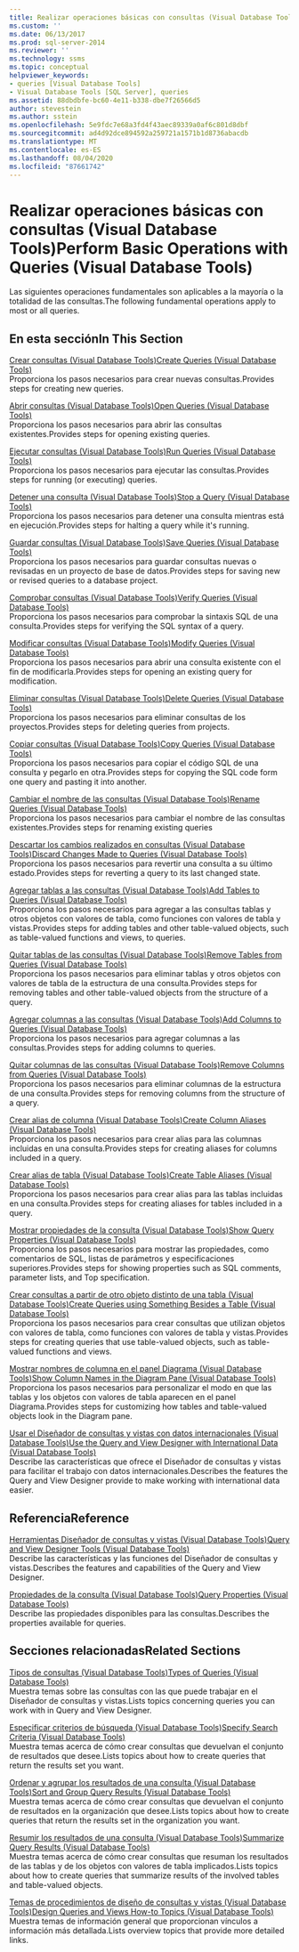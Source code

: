 ```yaml
---
title: Realizar operaciones básicas con consultas (Visual Database Tools) | Microsoft Docs
ms.custom: ''
ms.date: 06/13/2017
ms.prod: sql-server-2014
ms.reviewer: ''
ms.technology: ssms
ms.topic: conceptual
helpviewer_keywords:
- queries [Visual Database Tools]
- Visual Database Tools [SQL Server], queries
ms.assetid: 88dbdbfe-bc60-4e11-b338-dbe7f26566d5
author: stevestein
ms.author: sstein
ms.openlocfilehash: 5e9fdc7e68a3fd4f43aec89339a0af6c801d8dbf
ms.sourcegitcommit: ad4d92dce894592a259721a1571b1d8736abacdb
ms.translationtype: MT
ms.contentlocale: es-ES
ms.lasthandoff: 08/04/2020
ms.locfileid: "87661742"
---
```

# <a name="perform-basic-operations-with-queries-visual-database-tools"></a><span data-ttu-id="1ecbf-102">Realizar operaciones básicas con consultas (Visual Database Tools)</span><span class="sxs-lookup"><span data-stu-id="1ecbf-102">Perform Basic Operations with Queries (Visual Database Tools)</span></span>
  <span data-ttu-id="1ecbf-103">Las siguientes operaciones fundamentales son aplicables a la mayoría o la totalidad de las consultas.</span><span class="sxs-lookup"><span data-stu-id="1ecbf-103">The following fundamental operations apply to most or all queries.</span></span>  
  
## <a name="in-this-section"></a><span data-ttu-id="1ecbf-104">En esta sección</span><span class="sxs-lookup"><span data-stu-id="1ecbf-104">In This Section</span></span>  
 [<span data-ttu-id="1ecbf-105">Crear consultas &#40;Visual Database Tools&#41;</span><span class="sxs-lookup"><span data-stu-id="1ecbf-105">Create Queries &#40;Visual Database Tools&#41;</span></span>](visual-database-tools.md)  
 <span data-ttu-id="1ecbf-106">Proporciona los pasos necesarios para crear nuevas consultas.</span><span class="sxs-lookup"><span data-stu-id="1ecbf-106">Provides steps for creating new queries.</span></span>  
  
 [<span data-ttu-id="1ecbf-107">Abrir consultas &#40;Visual Database Tools&#41;</span><span class="sxs-lookup"><span data-stu-id="1ecbf-107">Open Queries &#40;Visual Database Tools&#41;</span></span>](open-queries-visual-database-tools.md)  
 <span data-ttu-id="1ecbf-108">Proporciona los pasos necesarios para abrir las consultas existentes.</span><span class="sxs-lookup"><span data-stu-id="1ecbf-108">Provides steps for opening existing queries.</span></span>  
  
 [<span data-ttu-id="1ecbf-109">Ejecutar consultas &#40;Visual Database Tools&#41;</span><span class="sxs-lookup"><span data-stu-id="1ecbf-109">Run Queries &#40;Visual Database Tools&#41;</span></span>](run-queries-visual-database-tools.md)  
 <span data-ttu-id="1ecbf-110">Proporciona los pasos necesarios para ejecutar las consultas.</span><span class="sxs-lookup"><span data-stu-id="1ecbf-110">Provides steps for running (or executing) queries.</span></span>  
  
 [<span data-ttu-id="1ecbf-111">Detener una consulta &#40;Visual Database Tools&#41;</span><span class="sxs-lookup"><span data-stu-id="1ecbf-111">Stop a Query &#40;Visual Database Tools&#41;</span></span>](stop-a-query-visual-database-tools.md)  
 <span data-ttu-id="1ecbf-112">Proporciona los pasos necesarios para detener una consulta mientras está en ejecución.</span><span class="sxs-lookup"><span data-stu-id="1ecbf-112">Provides steps for halting a query while it's running.</span></span>  
  
 [<span data-ttu-id="1ecbf-113">Guardar consultas &#40;Visual Database Tools&#41;</span><span class="sxs-lookup"><span data-stu-id="1ecbf-113">Save Queries &#40;Visual Database Tools&#41;</span></span>](save-queries-visual-database-tools.md)  
 <span data-ttu-id="1ecbf-114">Proporciona los pasos necesarios para guardar consultas nuevas o revisadas en un proyecto de base de datos.</span><span class="sxs-lookup"><span data-stu-id="1ecbf-114">Provides steps for saving new or revised queries to a database project.</span></span>  
  
 [<span data-ttu-id="1ecbf-115">Comprobar consultas &#40;Visual Database Tools&#41;</span><span class="sxs-lookup"><span data-stu-id="1ecbf-115">Verify Queries &#40;Visual Database Tools&#41;</span></span>](verify-queries-visual-database-tools.md)  
 <span data-ttu-id="1ecbf-116">Proporciona los pasos necesarios para comprobar la sintaxis SQL de una consulta.</span><span class="sxs-lookup"><span data-stu-id="1ecbf-116">Provides steps for verifying the SQL syntax of a query.</span></span>  
  
 [<span data-ttu-id="1ecbf-117">Modificar consultas &#40;Visual Database Tools&#41;</span><span class="sxs-lookup"><span data-stu-id="1ecbf-117">Modify Queries &#40;Visual Database Tools&#41;</span></span>](modify-queries-visual-database-tools.md)  
 <span data-ttu-id="1ecbf-118">Proporciona los pasos necesarios para abrir una consulta existente con el fin de modificarla.</span><span class="sxs-lookup"><span data-stu-id="1ecbf-118">Provides steps for opening an existing query for modification.</span></span>  
  
 [<span data-ttu-id="1ecbf-119">Eliminar consultas &#40;Visual Database Tools&#41;</span><span class="sxs-lookup"><span data-stu-id="1ecbf-119">Delete Queries &#40;Visual Database Tools&#41;</span></span>](delete-queries-visual-database-tools.md)  
 <span data-ttu-id="1ecbf-120">Proporciona los pasos necesarios para eliminar consultas de los proyectos.</span><span class="sxs-lookup"><span data-stu-id="1ecbf-120">Provides steps for deleting queries from projects.</span></span>  
  
 [<span data-ttu-id="1ecbf-121">Copiar consultas &#40;Visual Database Tools&#41;</span><span class="sxs-lookup"><span data-stu-id="1ecbf-121">Copy Queries &#40;Visual Database Tools&#41;</span></span>](copy-queries-visual-database-tools.md)  
 <span data-ttu-id="1ecbf-122">Proporciona los pasos necesarios para copiar el código SQL de una consulta y pegarlo en otra.</span><span class="sxs-lookup"><span data-stu-id="1ecbf-122">Provides steps for copying the SQL code form one query and pasting it into another.</span></span>  
  
 [<span data-ttu-id="1ecbf-123">Cambiar el nombre de las consultas &#40;Visual Database Tools&#41;</span><span class="sxs-lookup"><span data-stu-id="1ecbf-123">Rename Queries &#40;Visual Database Tools&#41;</span></span>](rename-queries-visual-database-tools.md)  
 <span data-ttu-id="1ecbf-124">Proporciona los pasos necesarios para cambiar el nombre de las consultas existentes.</span><span class="sxs-lookup"><span data-stu-id="1ecbf-124">Provides steps for renaming existing queries</span></span>  
  
 [<span data-ttu-id="1ecbf-125">Descartar los cambios realizados en consultas &#40;Visual Database Tools&#41;</span><span class="sxs-lookup"><span data-stu-id="1ecbf-125">Discard Changes Made to Queries &#40;Visual Database Tools&#41;</span></span>](discard-changes-made-to-queries-visual-database-tools.md)  
 <span data-ttu-id="1ecbf-126">Proporciona los pasos necesarios para revertir una consulta a su último estado.</span><span class="sxs-lookup"><span data-stu-id="1ecbf-126">Provides steps for reverting a query to its last changed state.</span></span>  
  
 [<span data-ttu-id="1ecbf-127">Agregar tablas a las consultas &#40;Visual Database Tools&#41;</span><span class="sxs-lookup"><span data-stu-id="1ecbf-127">Add Tables to Queries &#40;Visual Database Tools&#41;</span></span>](add-tables-to-queries-visual-database-tools.md)  
 <span data-ttu-id="1ecbf-128">Proporciona los pasos necesarios para agregar a las consultas tablas y otros objetos con valores de tabla, como funciones con valores de tabla y vistas.</span><span class="sxs-lookup"><span data-stu-id="1ecbf-128">Provides steps for adding tables and other table-valued objects, such as table-valued functions and views, to queries.</span></span>  
  
 [<span data-ttu-id="1ecbf-129">Quitar tablas de las consultas &#40;Visual Database Tools&#41;</span><span class="sxs-lookup"><span data-stu-id="1ecbf-129">Remove Tables from Queries &#40;Visual Database Tools&#41;</span></span>](remove-tables-from-queries-visual-database-tools.md)  
 <span data-ttu-id="1ecbf-130">Proporciona los pasos necesarios para eliminar tablas y otros objetos con valores de tabla de la estructura de una consulta.</span><span class="sxs-lookup"><span data-stu-id="1ecbf-130">Provides steps for removing tables and other table-valued objects from the structure of a query.</span></span>  
  
 [<span data-ttu-id="1ecbf-131">Agregar columnas a las consultas &#40;Visual Database Tools&#41;</span><span class="sxs-lookup"><span data-stu-id="1ecbf-131">Add Columns to Queries &#40;Visual Database Tools&#41;</span></span>](add-columns-to-queries-visual-database-tools.md)  
 <span data-ttu-id="1ecbf-132">Proporciona los pasos necesarios para agregar columnas a las consultas.</span><span class="sxs-lookup"><span data-stu-id="1ecbf-132">Provides steps for adding columns to queries.</span></span>  
  
 [<span data-ttu-id="1ecbf-133">Quitar columnas de las consultas &#40;Visual Database Tools&#41;</span><span class="sxs-lookup"><span data-stu-id="1ecbf-133">Remove Columns from Queries &#40;Visual Database Tools&#41;</span></span>](remove-columns-from-queries-visual-database-tools.md)  
 <span data-ttu-id="1ecbf-134">Proporciona los pasos necesarios para eliminar columnas de la estructura de una consulta.</span><span class="sxs-lookup"><span data-stu-id="1ecbf-134">Provides steps for removing columns from the structure of a query.</span></span>  
  
 [<span data-ttu-id="1ecbf-135">Crear alias de columna &#40;Visual Database Tools&#41;</span><span class="sxs-lookup"><span data-stu-id="1ecbf-135">Create Column Aliases &#40;Visual Database Tools&#41;</span></span>](create-column-aliases-visual-database-tools.md)  
 <span data-ttu-id="1ecbf-136">Proporciona los pasos necesarios para crear alias para las columnas incluidas en una consulta.</span><span class="sxs-lookup"><span data-stu-id="1ecbf-136">Provides steps for creating aliases for columns included in a query.</span></span>  
  
 [<span data-ttu-id="1ecbf-137">Crear alias de tabla &#40;Visual Database Tools&#41;</span><span class="sxs-lookup"><span data-stu-id="1ecbf-137">Create Table Aliases &#40;Visual Database Tools&#41;</span></span>](create-table-aliases-visual-database-tools.md)  
 <span data-ttu-id="1ecbf-138">Proporciona los pasos necesarios para crear alias para las tablas incluidas en una consulta.</span><span class="sxs-lookup"><span data-stu-id="1ecbf-138">Provides steps for creating aliases for tables included in a query.</span></span>  
  
 [<span data-ttu-id="1ecbf-139">Mostrar propiedades de la consulta &#40;Visual Database Tools&#41;</span><span class="sxs-lookup"><span data-stu-id="1ecbf-139">Show Query Properties &#40;Visual Database Tools&#41;</span></span>](query-properties-visual-database-tools.md)  
 <span data-ttu-id="1ecbf-140">Proporciona los pasos necesarios para mostrar las propiedades, como comentarios de SQL, listas de parámetros y especificaciones superiores.</span><span class="sxs-lookup"><span data-stu-id="1ecbf-140">Provides steps for showing properties such as SQL comments, parameter lists, and Top specification.</span></span>  
  
 [<span data-ttu-id="1ecbf-141">Crear consultas a partir de otro objeto distinto de una tabla &#40;Visual Database Tools&#41;</span><span class="sxs-lookup"><span data-stu-id="1ecbf-141">Create Queries using Something Besides a Table &#40;Visual Database Tools&#41;</span></span>](create-queries-using-something-besides-a-table-visual-database-tools.md)  
 <span data-ttu-id="1ecbf-142">Proporciona los pasos necesarios para crear consultas que utilizan objetos con valores de tabla, como funciones con valores de tabla y vistas.</span><span class="sxs-lookup"><span data-stu-id="1ecbf-142">Provides steps for creating queries that use table-valued objects, such as table-valued functions and views.</span></span>  
  
 [<span data-ttu-id="1ecbf-143">Mostrar nombres de columna en el panel Diagrama &#40;Visual Database Tools&#41;</span><span class="sxs-lookup"><span data-stu-id="1ecbf-143">Show Column Names in the Diagram Pane &#40;Visual Database Tools&#41;</span></span>](diagram-pane-visual-database-tools.md)  
 <span data-ttu-id="1ecbf-144">Proporciona los pasos necesarios para personalizar el modo en que las tablas y los objetos con valores de tabla aparecen en el panel Diagrama.</span><span class="sxs-lookup"><span data-stu-id="1ecbf-144">Provides steps for customizing how tables and table-valued objects look in the Diagram pane.</span></span>  
  
 [<span data-ttu-id="1ecbf-145">Usar el Diseñador de consultas y vistas con datos internacionales &#40;Visual Database Tools&#41;</span><span class="sxs-lookup"><span data-stu-id="1ecbf-145">Use the Query and View Designer with International Data &#40;Visual Database Tools&#41;</span></span>](use-the-query-and-view-designer-with-international-data-visual-database-tools.md)  
 <span data-ttu-id="1ecbf-146">Describe las características que ofrece el Diseñador de consultas y vistas para facilitar el trabajo con datos internacionales.</span><span class="sxs-lookup"><span data-stu-id="1ecbf-146">Describes the features the Query and View Designer provide to make working with international data easier.</span></span>  
  
## <a name="reference"></a><span data-ttu-id="1ecbf-147">Referencia</span><span class="sxs-lookup"><span data-stu-id="1ecbf-147">Reference</span></span>  
 [<span data-ttu-id="1ecbf-148">Herramientas Diseñador de consultas y vistas &#40;Visual Database Tools&#41;</span><span class="sxs-lookup"><span data-stu-id="1ecbf-148">Query and View Designer Tools &#40;Visual Database Tools&#41;</span></span>](query-and-view-designer-tools-visual-database-tools.md)  
 <span data-ttu-id="1ecbf-149">Describe las características y las funciones del Diseñador de consultas y vistas.</span><span class="sxs-lookup"><span data-stu-id="1ecbf-149">Describes the features and capabilities of the Query and View Designer.</span></span>  
  
 [<span data-ttu-id="1ecbf-150">Propiedades de la consulta &#40;Visual Database Tools&#41;</span><span class="sxs-lookup"><span data-stu-id="1ecbf-150">Query Properties &#40;Visual Database Tools&#41;</span></span>](query-properties-visual-database-tools.md)  
 <span data-ttu-id="1ecbf-151">Describe las propiedades disponibles para las consultas.</span><span class="sxs-lookup"><span data-stu-id="1ecbf-151">Describes the properties available for queries.</span></span>  
  
## <a name="related-sections"></a><span data-ttu-id="1ecbf-152">Secciones relacionadas</span><span class="sxs-lookup"><span data-stu-id="1ecbf-152">Related Sections</span></span>  
 [<span data-ttu-id="1ecbf-153">Tipos de consultas (Visual Database Tools)</span><span class="sxs-lookup"><span data-stu-id="1ecbf-153">Types of Queries &#40;Visual Database Tools&#41;</span></span>](types-of-queries-visual-database-tools.md)  
 <span data-ttu-id="1ecbf-154">Muestra temas sobre las consultas con las que puede trabajar en el Diseñador de consultas y vistas.</span><span class="sxs-lookup"><span data-stu-id="1ecbf-154">Lists topics concerning queries you can work with in Query and View Designer.</span></span>  
  
 [<span data-ttu-id="1ecbf-155">Especificar criterios de búsqueda (Visual Database Tools)</span><span class="sxs-lookup"><span data-stu-id="1ecbf-155">Specify Search Criteria &#40;Visual Database Tools&#41;</span></span>](specify-search-criteria-visual-database-tools.md)  
 <span data-ttu-id="1ecbf-156">Muestra temas acerca de cómo crear consultas que devuelvan el conjunto de resultados que desee.</span><span class="sxs-lookup"><span data-stu-id="1ecbf-156">Lists topics about how to create queries that return the results set you want.</span></span>  
  
 [<span data-ttu-id="1ecbf-157">Ordenar y agrupar los resultados de una consulta &#40;Visual Database Tools&#41;</span><span class="sxs-lookup"><span data-stu-id="1ecbf-157">Sort and Group Query Results &#40;Visual Database Tools&#41;</span></span>](sort-and-group-query-results-visual-database-tools.md)  
 <span data-ttu-id="1ecbf-158">Muestra temas acerca de cómo crear consultas que devuelvan el conjunto de resultados en la organización que desee.</span><span class="sxs-lookup"><span data-stu-id="1ecbf-158">Lists topics about how to create queries that return the results set in the organization you want.</span></span>  
  
 [<span data-ttu-id="1ecbf-159">Resumir los resultados de una consulta &#40;Visual Database Tools&#41;</span><span class="sxs-lookup"><span data-stu-id="1ecbf-159">Summarize Query Results &#40;Visual Database Tools&#41;</span></span>](summarize-query-results-visual-database-tools.md)  
 <span data-ttu-id="1ecbf-160">Muestra temas acerca de cómo crear consultas que resuman los resultados de las tablas y de los objetos con valores de tabla implicados.</span><span class="sxs-lookup"><span data-stu-id="1ecbf-160">Lists topics about how to create queries that summarize results of the involved tables and table-valued objects.</span></span>  
  
 [<span data-ttu-id="1ecbf-161">Temas de procedimientos de diseño de consultas y vistas &#40;Visual Database Tools&#41;</span><span class="sxs-lookup"><span data-stu-id="1ecbf-161">Design Queries and Views How-to Topics &#40;Visual Database Tools&#41;</span></span>](design-queries-and-views-how-to-topics-visual-database-tools.md)  
 <span data-ttu-id="1ecbf-162">Muestra temas de información general que proporcionan vínculos a información más detallada.</span><span class="sxs-lookup"><span data-stu-id="1ecbf-162">Lists overview topics that provide more detailed links.</span></span>  
  
  
